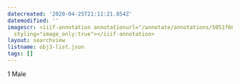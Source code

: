 ```yaml
---
datecreated: '2020-04-25T21:11:21.854Z'
datemodified: ''
imagescr: <iiif-annotation annotationurl="/annotate/annotations/5051f660-8739-11ea-a4f4-5254008afee6.json"
  styling="image_only:true"></iiif-annotation>
layout: searchview
listname: obj3-list.json
tags: []
---
```

1 Male